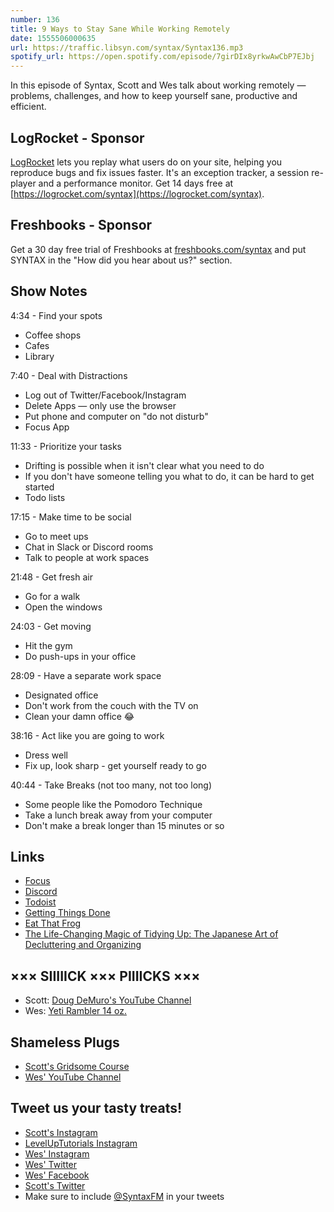 ```yaml
---
number: 136
title: 9 Ways to Stay Sane While Working Remotely
date: 1555506000635
url: https://traffic.libsyn.com/syntax/Syntax136.mp3
spotify_url: https://open.spotify.com/episode/7girDIx8yrkwAwCbP7EJbj
---
```


In this episode of Syntax, Scott and Wes talk about working remotely — problems, challenges, and how to keep yourself sane, productive and efficient.

## LogRocket - Sponsor
[LogRocket](https://logrocket.com/syntax) lets you replay what users do on your site, helping you reproduce bugs and fix issues faster. It's an exception tracker, a session re-player and a performance monitor. Get 14 days free at [https://logrocket.com/syntax](https://logrocket.com/syntax).

## Freshbooks - Sponsor
Get a 30 day free trial of Freshbooks at [freshbooks.com/syntax](https://freshbooks.com/syntax) and put SYNTAX in the "How did you hear about us?" section.

## Show Notes

4:34 - Find your spots

* Coffee shops
* Cafes
* Library

7:40 - Deal with Distractions

* Log out of Twitter/Facebook/Instagram
* Delete Apps — only use the browser
* Put phone and computer on "do not disturb"
* Focus App

11:33 - Prioritize your tasks

* Drifting is possible when it isn't clear what you need to do
* If you don't have someone telling you what to do, it can be hard to get started
* Todo lists

17:15 - Make time to be social

* Go to meet ups
* Chat in Slack or Discord rooms
* Talk to people at work spaces

21:48 - Get fresh air

* Go for a walk
* Open the windows

24:03 - Get moving

* Hit the gym
* Do push-ups in your office

28:09 - Have a separate work space

* Designated office
* Don't work from the couch with the TV on
* Clean your damn office 😂

38:16 - Act like you are going to work

* Dress well
* Fix up, look sharp - get yourself ready to go

40:44 - Take Breaks (not too many, not too long)

* Some people like the Pomodoro Technique
* Take a lunch break away from your computer
* Don't make a break longer than 15 minutes or so

## Links
* [Focus](https://heyfocus.com/)
* [Discord](https://discordapp.com/)
* [Todoist](https://todoist.com/)
* [Getting Things Done](https://www.amazon.com/Getting-Things-Done-Stress-Free-Productivity/dp/0143126563/)
* [Eat That Frog](https://www.amazon.com/Eat-That-Frog-Great-Procrastinating/dp/162656941X/)
* [The Life-Changing Magic of Tidying Up: The Japanese Art of Decluttering and Organizing](https://www.amazon.com/Life-Changing-Magic-Tidying-Decluttering-Organizing/dp/1607747308)

## ××× SIIIIICK ××× PIIIICKS ×××
* Scott: [Doug DeMuro's YouTube Channel](https://www.youtube.com/channel/UCsqjHFMB_JYTaEnf_vmTNqg)
* Wes: [Yeti Rambler 14 oz.](https://www.amazon.com/dp/B07FPWVVTN/)

## Shameless Plugs
* [Scott's Gridsome Course](https://www.leveluptutorials.com/store/lut-dd033)
* [Wes' YouTube Channel](https://www.youtube.com/user/wesbos)

## Tweet us your tasty treats!
* [Scott's Instagram](https://www.instagram.com/stolinski/)
* [LevelUpTutorials Instagram](https://www.instagram.com/LevelUpTutorials/)
* [Wes' Instagram](https://www.instagram.com/wesbos/)
* [Wes' Twitter](https://twitter.com/wesbos)
* [Wes' Facebook](https://www.facebook.com/wesbos.developer)
* [Scott's Twitter](https://twitter.com/stolinski)
* Make sure to include [@SyntaxFM](https://twitter.com/SyntaxFM) in your tweets